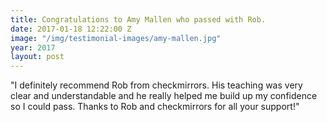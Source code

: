 ```yaml
---
title: Congratulations to Amy Mallen who passed with Rob.
date: 2017-01-18 12:22:00 Z
image: "/img/testimonial-images/amy-mallen.jpg"
year: 2017
layout: post
---
```


"I definitely recommend Rob from checkmirrors.  His teaching was very clear and understandable and he really helped me build up my confidence so I could pass. Thanks to Rob and checkmirrors for all your support!"
